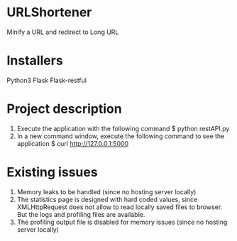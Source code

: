 # URLShortener
 Minify a URL and redirect to Long URL

# Installers
 Python3
 Flask
 Flask-restful

# Project description
 1. Execute the application with the following command
	$ python restAPI.py
 2. In a new command window, execute the following command to see the application
        $ curl http://127.0.0.1:5000

# Existing issues
  1. Memory leaks to be handled (since no hosting server locally) 
  2. The statistics page is designed with hard coded values, since XMLHttpRequest does not   allow to read locally saved files to browser. But the logs and profiling files are available.
  3. The profiling output file is disabled for memory issues (since no hosting server locally)
 
